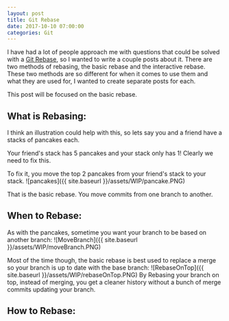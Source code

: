 ```yaml
---
layout: post
title: Git Rebase
date: 2017-10-10 07:00:00
categories: Git
---
```


I have had a lot of people approach me with questions that could be solved with a [Git Rebase](https://git-scm.com/book/en/v2/Git-Branching-Rebasing), so I wanted to write a couple posts about it.
There are two methods of rebasing, the basic rebase and the interactive rebase.
These two methods are so different for when it comes to use them and what they are used for, I wanted to create separate posts for each.

This post will be focused on the basic rebase.

## What is Rebasing:

I think an illustration could help with this, so lets say you and a friend have a stacks of pancakes each.

Your friend's stack has 5 pancakes and your stack only has 1! Clearly we need to fix this.

To fix it, you move the top 2 pancakes from your friend's stack to your stack.
![pancakes]({{ site.baseurl }}/assets/WIP/pancake.PNG)

That is the basic rebase.
You move commits from one branch to another.

## When to Rebase:

As with the pancakes, sometime you want your branch to be based on another branch:
![MoveBranch]({{ site.baseurl }}/assets/WIP/moveBranch.PNG)

Most of the time though, the basic rebase is best used to replace a merge so your branch is up to date with the base branch:
![RebaseOnTop]({{ site.baseurl }}/assets/WIP/rebaseOnTop.PNG)
By Rebasing your branch on top, instead of merging, you get a cleaner history without a bunch of merge commits updating your branch.

## How to Rebase:

